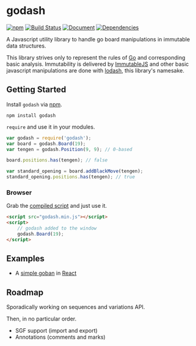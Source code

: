 godash
======

[![npm](https://img.shields.io/npm/v/godash.svg)](https://www.npmjs.com/package/godash)
[![Build Status](https://travis-ci.org/duckpunch/godash.svg)](https://travis-ci.org/duckpunch/godash)
[![Document](http://duckpunch.github.io/godash/badge.svg)](http://duckpunch.github.io/godash/)
[![Dependencies](https://david-dm.org/duckpunch/godash.svg)](https://david-dm.org/duckpunch/godash)

A Javascript utility library to handle go board manipulations in immutable data structures.

This library strives only to represent the rules of [Go](https://en.wikipedia.org/wiki/Go_%28game%29) and corresponding basic analysis.  Immutability is delivered by [ImmutableJS](http://facebook.github.io/immutable-js/) and other basic javascript manipulations are done with [lodash](https://lodash.com/), this library's namesake.

Getting Started
---------------

Install `godash` via [npm](https://www.npmjs.com/package/godash).

    npm install godash

`require` and use it in your modules.

```javascript
var godash = require('godash');
var board = godash.Board(19);
var tengen = godash.Position(9, 9); // 0-based

board.positions.has(tengen); // false

var standard_opening = board.addBlackMove(tengen);
standard_opening.positions.has(tengen); // true
```

### Browser

Grab the [compiled script](https://github.com/duckpunch/godash/blob/master/dist/godash.min.js) and just use it.

```html
<script src="godash.min.js"></script>
<script>
    // godash added to the window
    godash.Board(19);
</script>
```

Examples
--------

- A [simple goban](http://duckpunch.github.io/react-simple-goban) in [React](https://facebook.github.io/react/)

Roadmap
-------

Sporadically working on sequences and variations API.

Then, in no particular order.

- SGF support (import and export)
- Annotations (comments and marks)
